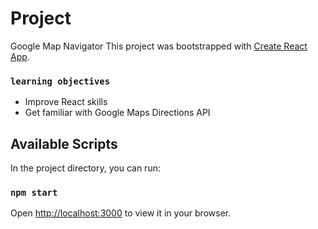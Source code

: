 # Project
Google Map Navigator
This project was bootstrapped with [Create React App](https://github.com/facebook/create-react-app).

### `learning objectives`

+ Improve React skills
+ Get familiar with Google Maps Directions API

## Available Scripts

In the project directory, you can run:

### `npm start`

Open [http://localhost:3000](http://localhost:3000) to view it in your browser.
